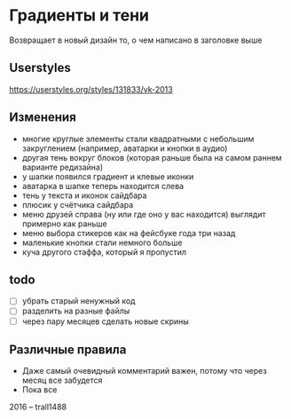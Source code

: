 # Градиенты и тени
Возвращает в новый дизайн то, о чем написано в заголовке выше

## Userstyles
https://userstyles.org/styles/131833/vk-2013

## Изменения
- многие круглые элементы стали квадратными с небольшим закруглением (например, аватарки и кнопки в аудио)
- другая тень вокруг блоков (которая раньше была на самом раннем варианте редизайна)
- у шапки появился градиент и клевые иконки
- аватарка в шапке теперь находится слева
- тень у текста и иконок сайдбара
- плюсик у счётчика сайдбара
- меню друзей справа (ну или где оно у вас находится) выглядит примерно как раньше
- меню выбора стикеров как на фейсбуке года три назад
- маленькие кнопки стали немного больше
- куча другого стаффа, который я пропустил


## todo
- [ ] убрать старый ненужный код
- [ ] разделить на разные файлы
- [ ] через пару месяцев сделать новые скрины

## Различные правила
* Даже самый очевидный комментарий важен, потому что через месяц все забудется
* Пока все

2016 – trall1488
